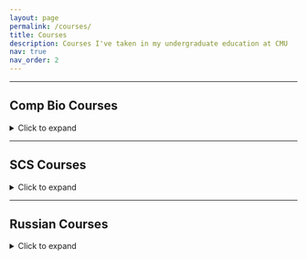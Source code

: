 ```yaml
---
layout: page
permalink: /courses/
title: Courses
description: Courses I've taken in my undergraduate education at CMU
nav: true
nav_order: 2
---
```


---

<!---
## COURSENAME
XX-XXX &nbsp;&#183;&nbsp; ___ 20XX

overall: <i class="fas fa-star"></i> <i class="fas fa-star"></i> <i class="fas fa-star"></i> <i class="fas fa-star"></i> <i class="far fa-star"></i>
&nbsp; &nbsp;
difficulty:
&nbsp; &nbsp;
prof:

Description

&nbsp;
-->

## Comp Bio Courses

<details id="comp-bio">
  <summary>Click to expand</summary>

  **test class**  
  02-xx &nbsp;&#183;&nbsp; Fall 2022  
  Overall: <i class="fas fa-star"></i> <i class="fas fa-star"></i> <i class="fas fa-star"></i> <i class="fas fa-star"></i> <i class="fas fa-star"></i>  
  Difficulty: test  
  Professor: test

  Highly recommend this class!

</details>

---

## SCS Courses

<details id="comp-sci">
  <summary>Click to expand</summary>

- Review 1: This is a review for the Comp sci course.

</details>

---

## Russian Courses

<details id="russian">
  <summary>Click to expand</summary>

  <h1><b>82-192 Elementary Russian II 
  <p>Description_test 1</p>

<br>

  <h1><b>82-391 Advanced Russian I 
  <p>Description_test 2</p>
  
<br>

  <h1><b>82-392 Advanced Russian II 
  <p>Description_test 3</p>  

<br>

  <h1><b>82-394 Russian for Heritage Speakers
  <p>Description_test 2</p>

</details>

